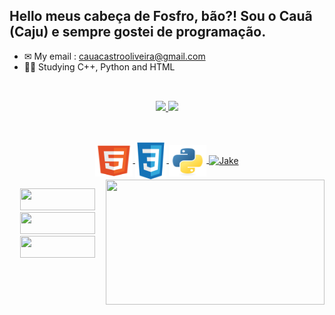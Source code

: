 ## Hello meus cabeça de Fosfro, bão?! Sou o Cauã (Caju) e sempre gostei de programação.


- ✉ My email : cauacastrooliveira@gmail.com
- 👨‍💻 Studying C++, Python and HTML 

##

 <br>

<div align="center">
  <a href="https://github.com/Piochidafa">
  <img height="140em" src="https://github-readme-stats.vercel.app/api?username=Piochidafa&show_icons=true&theme=blue-green&include_all_commits=true&count_private=true"/>
  <img height="140em" src="https://github-readme-stats.vercel.app/api/top-langs/?username=Piochidafa&layout=compact&langs_count=7&theme=blue-green"/>
</div>

  ##
 <div align="center"> 
  <div style="display: inline_block"><br>

  <img align="center" alt="Cauã-html" height="50" width="60" src="https://raw.githubusercontent.com/devicons/devicon/master/icons/html5/html5-original.svg">
  <img align="center" alt="Cauã-CSS" height="60" width="50" src="https://raw.githubusercontent.com/devicons/devicon/master/icons/css3/css3-original.svg">
  
  <img align="center" alt="Cauã-Python" height="50" width="60" src="https://raw.githubusercontent.com/devicons/devicon/master/icons/python/python-original.svg">
  <img align="center" alt="Jake" height="50" width="60" src="https://img.icons8.com/doodle/344/jake.svg">
  <img align="right" src="https://c.tenor.com/jNi9LjM-dAQAAAAC/fire-force-anime.gif" height="200" width="350"> 

 </div> 
</div>  
  

 <div align="center"> 
   <div style="display: inline_block"> 

   <p align="center">

   <a href="https://www.instagram.com/c44ju_/" target="_blank"/><img src="https://img.shields.io/badge/-Instagram-%23E4405F?style=for-the-badge&logo=instagram&logoColor=white" target="_blank" height="35" width="120" ></a>	  
   <a href = "cauacastrooliveira@gmail.com"><img src="https://img.shields.io/badge/-Gmail-%23333?style=for-the-badge&logo=gmail&logoColor=white" target="_blank" height="35" width="120"></a>
   <a href="https://www.linkedin.com/in/cauã-carvalho-339527230/" target="_blank"><img src="https://img.shields.io/badge/-LinkedIn-%230077B5?style=for-the-badge&logo=linkedin&logoColor=white" target="_blank" height="35" width="120"></a> 


   </p>





  </div>
</div>

##
